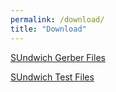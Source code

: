 ```yaml
---
permalink: /download/
title: "Download"
---
```



[SUndwich Gerber Files](https://github.com/threonyl/sundwich_pcb)

[SUndwich Test Files](https://github.com/threonyl/sundwich_test)